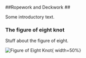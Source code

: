 ##Ropework and Deckwork ##

Some introductory text.

### The figure of eight knot ###

Stuff about the figure of eight.

![Figure of Eight Knot](../../images/Figure-eight_knot.svg.png "Figure of 
Eight Knot"){ width=50%}

